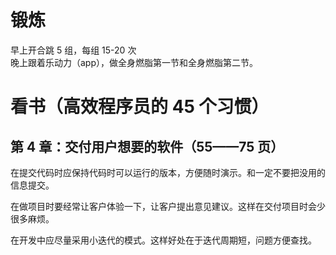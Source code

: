 # 锻炼

早上开合跳 5 组，每组 15-20 次  
晚上跟着乐动力（app），做全身燃脂第一节和全身燃脂第二节。

# 看书（高效程序员的 45 个习惯）

## 第 4 章：交付用户想要的软件（55——75 页）

在提交代码时应保持代码时可以运行的版本，方便随时演示。和一定不要把没用的信息提交。

在做项目时要经常让客户体验一下，让客户提出意见建议。这样在交付项目时会少很多麻烦。

在开发中应尽量采用小迭代的模式。这样好处在于迭代周期短，问题方便查找。

